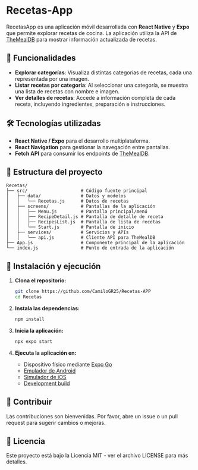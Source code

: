 # Recetas-App

RecetasApp es una aplicación móvil desarrollada con **React Native** y **Expo** que permite explorar recetas de cocina. La aplicación utiliza la API de [TheMealDB](https://www.themealdb.com/api.php) para mostrar información actualizada de recetas.

## 📱 Funcionalidades

- **Explorar categorías**: Visualiza distintas categorías de recetas, cada una representada por una imagen.
- **Listar recetas por categoría**: Al seleccionar una categoría, se muestra una lista de recetas con nombre e imagen.
- **Ver detalles de recetas**: Accede a información completa de cada receta, incluyendo ingredientes, preparación e instrucciones.

## 🛠️ Tecnologías utilizadas

- **React Native / Expo** para el desarrollo multiplataforma.
- **React Navigation** para gestionar la navegación entre pantallas.
- **Fetch API** para consumir los endpoints de [TheMealDB](https://www.themealdb.com/api.php).

## 📂 Estructura del proyecto

```
Recetas/ 
├── src/                    # Código fuente principal
│   ├── data/               # Datos y modelos
│   │   └── Recetas.js      # Datos de recetas
│   ├── screens/            # Pantallas de la aplicación 
│   │   ├── Menu.js         # Pantalla principal/menú
│   │   ├── RecipeDetail.js # Pantalla de detalle de receta
│   │   ├── RecipesList.js  # Pantalla de lista de recetas
│   │   └── Start.js        # Pantalla de inicio
│   ├── services/           # Servicios y APIs
│   │   └── api.js          # Cliente API para TheMealDB
├── App.js                  # Componente principal de la aplicación
└── index.js                # Punto de entrada de la aplicación
```

## 🚀 Instalación y ejecución

1. **Clona el repositorio:**

   ```bash
   git clone https://github.com/CamiloGR25/Recetas-APP
   cd Recetas
   ```

2. **Instala las dependencias:**

   ```bash
   npm install
   ```

3. **Inicia la aplicación:**

   ```bash
   npx expo start
   ```

4. **Ejecuta la aplicación en:**
   - Dispositivo físico mediante [Expo Go](https://expo.dev/go)
   - [Emulador de Android](https://docs.expo.dev/workflow/android-studio-emulator/)
   - [Simulador de iOS](https://docs.expo.dev/workflow/ios-simulator/)
   - [Development build](https://docs.expo.dev/develop/development-builds/introduction/)

## 🤝 Contribuir

Las contribuciones son bienvenidas. Por favor, abre un issue o un pull request para sugerir cambios o mejoras.

## 📄 Licencia

Este proyecto está bajo la Licencia MIT - ver el archivo LICENSE para más detalles.
